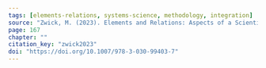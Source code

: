 ```yaml
---
tags: [elements-relations, systems-science, methodology, integration]
source: "Zwick, M. (2023). Elements and Relations: Aspects of a Scientific Metaphysics (Vol. 35). Springer International Publishing."
page: 167
chapter: ""
citation_key: "zwick2023"
doi: "https://doi.org/10.1007/978-3-030-99403-7"
---
```



